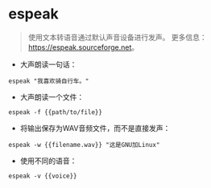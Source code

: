 # espeak

> 使用文本转语音通过默认声音设备进行发声。
> 更多信息：<https://espeak.sourceforge.net>。

- 大声朗读一句话：

`espeak "我喜欢骑自行车。"`

- 大声朗读一个文件：

`espeak -f {{path/to/file}}`

- 将输出保存为WAV音频文件，而不是直接发声：

`espeak -w {{filename.wav}} "这是GNU加Linux"`

- 使用不同的语音：

`espeak -v {{voice}}`